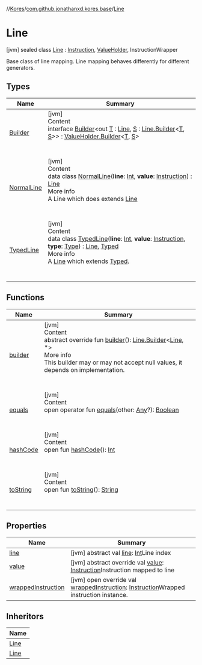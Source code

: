 //[Kores](../../index.md)/[com.github.jonathanxd.kores.base](../index.md)/[Line](index.md)



# Line  
 [jvm] sealed class [Line](index.md) : [Instruction](../../com.github.jonathanxd.kores/-instruction/index.md), [ValueHolder](../-value-holder/index.md), InstructionWrapper

Base class of line mapping. Line mapping behaves differently for different generators.

   


## Types  
  
|  Name|  Summary| 
|---|---|
| <a name="com.github.jonathanxd.kores.base/Line.Builder///PointingToDeclaration/"></a>[Builder](-builder/index.md)| <a name="com.github.jonathanxd.kores.base/Line.Builder///PointingToDeclaration/"></a>[jvm]  <br>Content  <br>interface [Builder](-builder/index.md)<out [T](-builder/index.md) : [Line](index.md), [S](-builder/index.md) : [Line.Builder](-builder/index.md)<[T](-builder/index.md), [S](-builder/index.md)>> : [ValueHolder.Builder](../-value-holder/-builder/index.md)<[T](-builder/index.md), [S](-builder/index.md)>   <br><br><br>
| <a name="com.github.jonathanxd.kores.base/Line.NormalLine///PointingToDeclaration/"></a>[NormalLine](-normal-line/index.md)| <a name="com.github.jonathanxd.kores.base/Line.NormalLine///PointingToDeclaration/"></a>[jvm]  <br>Content  <br>data class [NormalLine](-normal-line/index.md)(**line**: [Int](https://kotlinlang.org/api/latest/jvm/stdlib/kotlin/-int/index.html), **value**: [Instruction](../../com.github.jonathanxd.kores/-instruction/index.md)) : [Line](index.md)  <br>More info  <br>A Line which does extends [Line](index.md)  <br><br><br>
| <a name="com.github.jonathanxd.kores.base/Line.TypedLine///PointingToDeclaration/"></a>[TypedLine](-typed-line/index.md)| <a name="com.github.jonathanxd.kores.base/Line.TypedLine///PointingToDeclaration/"></a>[jvm]  <br>Content  <br>data class [TypedLine](-typed-line/index.md)(**line**: [Int](https://kotlinlang.org/api/latest/jvm/stdlib/kotlin/-int/index.html), **value**: [Instruction](../../com.github.jonathanxd.kores/-instruction/index.md), **type**: [Type](https://docs.oracle.com/javase/8/docs/api/java/lang/reflect/Type.html)) : [Line](index.md), [Typed](../-typed/index.md)  <br>More info  <br>A [Line](index.md) which extends [Typed](../-typed/index.md).  <br><br><br>


## Functions  
  
|  Name|  Summary| 
|---|---|
| <a name="com.github.jonathanxd.kores.base/Line/builder/#/PointingToDeclaration/"></a>[builder](builder.md)| <a name="com.github.jonathanxd.kores.base/Line/builder/#/PointingToDeclaration/"></a>[jvm]  <br>Content  <br>abstract override fun [builder](builder.md)(): [Line.Builder](-builder/index.md)<[Line](index.md), *>  <br>More info  <br>This builder may or may not accept null values, it depends on implementation.  <br><br><br>
| <a name="kotlin/Any/equals/#kotlin.Any?/PointingToDeclaration/"></a>[equals](../../com.github.jonathanxd.kores.util/-simple-resolver/index.md#%5Bkotlin%2FAny%2Fequals%2F%23kotlin.Any%3F%2FPointingToDeclaration%2F%5D%2FFunctions%2F-1211764316)| <a name="kotlin/Any/equals/#kotlin.Any?/PointingToDeclaration/"></a>[jvm]  <br>Content  <br>open operator fun [equals](../../com.github.jonathanxd.kores.util/-simple-resolver/index.md#%5Bkotlin%2FAny%2Fequals%2F%23kotlin.Any%3F%2FPointingToDeclaration%2F%5D%2FFunctions%2F-1211764316)(other: [Any](https://kotlinlang.org/api/latest/jvm/stdlib/kotlin/-any/index.html)?): [Boolean](https://kotlinlang.org/api/latest/jvm/stdlib/kotlin/-boolean/index.html)  <br><br><br>
| <a name="kotlin/Any/hashCode/#/PointingToDeclaration/"></a>[hashCode](../../com.github.jonathanxd.kores.util/-simple-resolver/index.md#%5Bkotlin%2FAny%2FhashCode%2F%23%2FPointingToDeclaration%2F%5D%2FFunctions%2F-1211764316)| <a name="kotlin/Any/hashCode/#/PointingToDeclaration/"></a>[jvm]  <br>Content  <br>open fun [hashCode](../../com.github.jonathanxd.kores.util/-simple-resolver/index.md#%5Bkotlin%2FAny%2FhashCode%2F%23%2FPointingToDeclaration%2F%5D%2FFunctions%2F-1211764316)(): [Int](https://kotlinlang.org/api/latest/jvm/stdlib/kotlin/-int/index.html)  <br><br><br>
| <a name="kotlin/Any/toString/#/PointingToDeclaration/"></a>[toString](../../com.github.jonathanxd.kores.util/-simple-resolver/index.md#%5Bkotlin%2FAny%2FtoString%2F%23%2FPointingToDeclaration%2F%5D%2FFunctions%2F-1211764316)| <a name="kotlin/Any/toString/#/PointingToDeclaration/"></a>[jvm]  <br>Content  <br>open fun [toString](../../com.github.jonathanxd.kores.util/-simple-resolver/index.md#%5Bkotlin%2FAny%2FtoString%2F%23%2FPointingToDeclaration%2F%5D%2FFunctions%2F-1211764316)(): [String](https://kotlinlang.org/api/latest/jvm/stdlib/kotlin/-string/index.html)  <br><br><br>


## Properties  
  
|  Name|  Summary| 
|---|---|
| <a name="com.github.jonathanxd.kores.base/Line/line/#/PointingToDeclaration/"></a>[line](line.md)| <a name="com.github.jonathanxd.kores.base/Line/line/#/PointingToDeclaration/"></a> [jvm] abstract val [line](line.md): [Int](https://kotlinlang.org/api/latest/jvm/stdlib/kotlin/-int/index.html)Line index   <br>
| <a name="com.github.jonathanxd.kores.base/Line/value/#/PointingToDeclaration/"></a>[value](value.md)| <a name="com.github.jonathanxd.kores.base/Line/value/#/PointingToDeclaration/"></a> [jvm] abstract override val [value](value.md): [Instruction](../../com.github.jonathanxd.kores/-instruction/index.md)Instruction mapped to line   <br>
| <a name="com.github.jonathanxd.kores.base/Line/wrappedInstruction/#/PointingToDeclaration/"></a>[wrappedInstruction](wrapped-instruction.md)| <a name="com.github.jonathanxd.kores.base/Line/wrappedInstruction/#/PointingToDeclaration/"></a> [jvm] open override val [wrappedInstruction](wrapped-instruction.md): [Instruction](../../com.github.jonathanxd.kores/-instruction/index.md)Wrapped instruction instance.   <br>


## Inheritors  
  
|  Name| 
|---|
| <a name="com.github.jonathanxd.kores.base/Line.TypedLine///PointingToDeclaration/"></a>[Line](-typed-line/index.md)
| <a name="com.github.jonathanxd.kores.base/Line.NormalLine///PointingToDeclaration/"></a>[Line](-normal-line/index.md)

